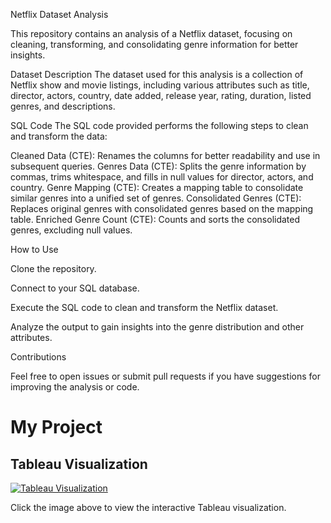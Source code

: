 Netflix Dataset Analysis

This repository contains an analysis of a Netflix dataset, focusing on cleaning, transforming, and consolidating genre information for better insights.

Dataset Description
The dataset used for this analysis is a collection of Netflix show and movie listings, including various attributes such as title, director, actors, country, date added, release year, rating, duration, listed genres, and descriptions.

SQL Code
The SQL code provided performs the following steps to clean and transform the data:

Cleaned Data (CTE): Renames the columns for better readability and use in subsequent queries.
Genres Data (CTE): Splits the genre information by commas, trims whitespace, and fills in null values for director, actors, and country.
Genre Mapping (CTE): Creates a mapping table to consolidate similar genres into a unified set of genres.
Consolidated Genres (CTE): Replaces original genres with consolidated genres based on the mapping table.
Enriched Genre Count (CTE): Counts and sorts the consolidated genres, excluding null values.


How to Use

Clone the repository.

Connect to your SQL database.

Execute the SQL code to clean and transform the Netflix dataset.

Analyze the output to gain insights into the genre distribution and other attributes.

Contributions

Feel free to open issues or submit pull requests if you have suggestions for improving the analysis or code.


# My Project

## Tableau Visualization

[![Tableau Visualization](https://public.tableau.com/static/images/WJ/WJYTMDQTH/1.png)](https://public.tableau.com/shared/WJYTMDQTH?:display_count=n&:origin=viz_share_link)

Click the image above to view the interactive Tableau visualization.


